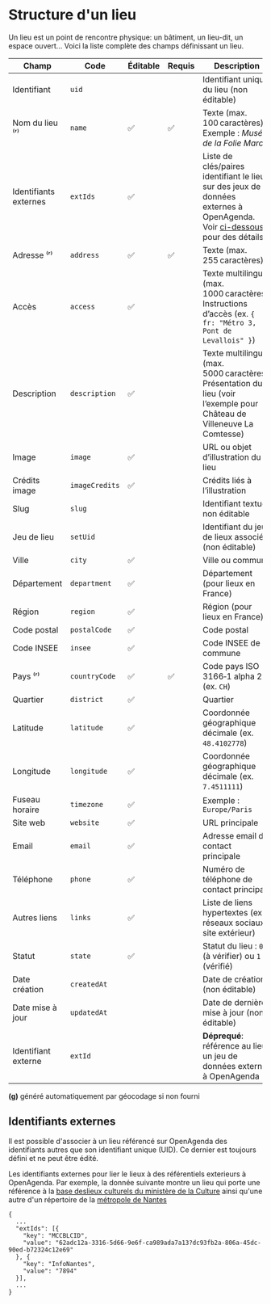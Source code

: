 # Structure d'un lieu

Un lieu est un point de rencontre physique: un bâtiment, un lieu-dit, un espace ouvert... Voici la liste complète des champs définissant un lieu.

| Champ                 | Code           | Éditable | Requis | Description                                                                                                                                         |
| --------------------- | -------------- | -------- | ------ | --------------------------------------------------------------------------------------------------------------------------------------------------- |
| Identifiant           | `uid`          |          |        | Identifiant unique du lieu (non éditable)                                                                                                           |
| Nom du lieu ⁽ʳ⁾       | `name`         | ✅       | ✅     | Texte (max. 100 caractères). Exemple : *Musée de la Folie Marco*                                                                                    |
| Identifiants externes | `extIds`       | ✅       |        | Liste de clés/paires identifiant le lieu sur des jeux de données externes à OpenAgenda. Voir [ci-dessous](#identifiants-externes) pour des détails. |
| Adresse ⁽ʳ⁾           | `address`      | ✅       | ✅     | Texte (max. 255 caractères)                                                                                                                         |
| Accès                 | `access`       | ✅       |        | Texte multilingue (max. 1000 caractères). Instructions d’accès (ex. `{ fr: "Métro 3, Pont de Levallois" }`)                                         |
| Description           | `description`  | ✅       |        | Texte multilingue (max. 5000 caractères). Présentation du lieu (voir l’exemple pour Château de Villeneuve La Comtesse)                              |
| Image                 | `image`        | ✅       |        | URL ou objet d’illustration du lieu                                                                                                                 |
| Crédits image         | `imageCredits` | ✅       |        | Crédits liés à l’illustration                                                                                                                       |
| Slug                  | `slug`         |          |        | Identifiant textuel non éditable                                                                                                                    |
| Jeu de lieu           | `setUid`       |          |        | Identifiant du jeu de lieux associé (non éditable)                                                                                                  |
| Ville                 | `city`         | ✅       |        | Ville ou commune                                                                                                                                    |
| Département           | `department`   | ✅       |        | Département (pour lieux en France)                                                                                                                  |
| Région                | `region`       | ✅       |        | Région (pour lieux en France)                                                                                                                       |
| Code postal           | `postalCode`   | ✅       |        | Code postal                                                                                                                                         |
| Code INSEE            | `insee`        | ✅       |        | Code INSEE de la commune                                                                                                                            |
| Pays ⁽ʳ⁾              | `countryCode`  | ✅       | ✅     | Code pays ISO 3166‑1 alpha 2 (ex. `CH`)                                                                                                             |
| Quartier              | `district`     | ✅       |        | Quartier                                                                                                                                            |
| Latitude              | `latitude`     | ✅       |        | Coordonnée géographique décimale (ex. `48.4102778`)                                                                                                 |
| Longitude             | `longitude`    | ✅       |        | Coordonnée géographique décimale (ex. `7.4511111`)                                                                                                  |
| Fuseau horaire        | `timezone`     | ✅       |        | Exemple : `Europe/Paris`                                                                                                                            |
| Site web              | `website`      | ✅       |        | URL principale                                                                                                                                      |
| Email                 | `email`        | ✅       |        | Adresse email de contact principale                                                                                                                 |
| Téléphone             | `phone`        | ✅       |        | Numéro de téléphone de contact principal                                                                                                            |
| Autres liens          | `links`        | ✅       |        | Liste de liens hypertextes (ex. réseaux sociaux, site extérieur)                                                                                    |
| Statut                | `state`        | ✅       |        | Statut du lieu : `0` (à vérifier) ou `1` (vérifié)                                                                                                  |
| Date création         | `createdAt`    |          |        | Date de création (non éditable)                                                                                                                     |
| Date mise à jour      | `updatedAt`    |          |        | Date de dernière mise à jour (non éditable)                                                                                                         |
| Identifiant externe   | `extId`        |          |        | **Déprequé**: référence au lieu un jeu de données externe à OpenAgenda                                                                              |

**(g)** généré automatiquement par géocodage si non fourni

## Identifiants externes[​](#identifiants-externes "Lien direct vers Identifiants externes")

Il est possible d'associer à un lieu référencé sur OpenAgenda des identifiants autres que son identifiant unique (UID). Ce dernier est toujours défini et ne peut être édité.

Les identifiants externes pour lier le lieux à des référentiels exterieurs à OpenAgenda. Par exemple, la donnée suivante montre un lieu qui porte une référence à la [base deslieux culturels du ministère de la Culture](https://basedeslieux.culture.gouv.fr/) ainsi qu'une autre d'un répertoire de la [métropole de Nantes](https://metropole.nantes.fr)

```
{
  ...
  "extIds": [{
    "key": "MCCBLCID",
    "value": "62adc12a-3316-5d66-9e6f-ca989ada7a13?dc93fb2a-806a-45dc-90ed-b72324c12e69"
  }, {
    "key": "InfoNantes",
    "value": "7894"
  }],
  ...
}
```
